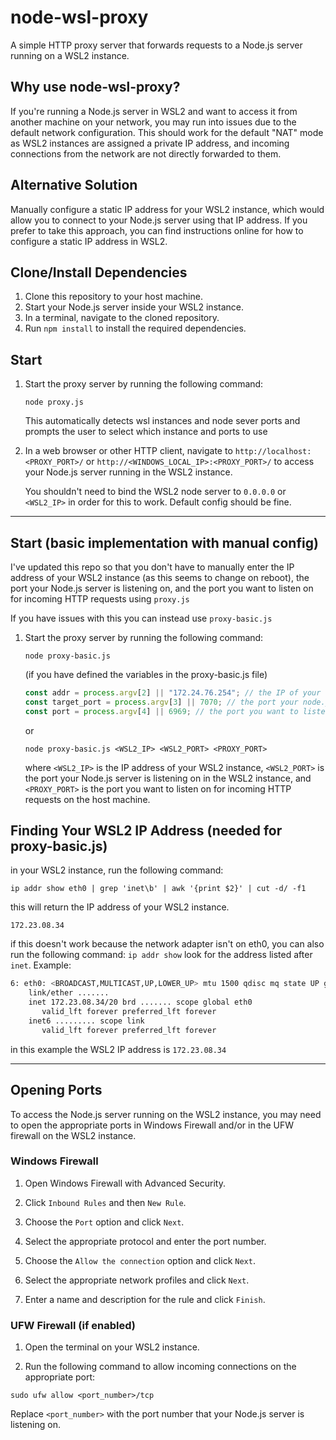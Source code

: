 # node-wsl-proxy

A simple HTTP proxy server that forwards requests to a Node.js server running on a WSL2 instance.

## Why use node-wsl-proxy?

If you're running a Node.js server in WSL2 and want to access it from another machine on your network, you may run into issues due to the default network configuration. This should work for the default "NAT" mode as WSL2 instances are assigned a private IP address, and incoming connections from the network are not directly forwarded to them.

## Alternative Solution

Manually configure a static IP address for your WSL2 instance, which would allow you to connect to your Node.js server using that IP address. If you prefer to take this approach, you can find instructions online for how to configure a static IP address in WSL2.

## Clone/Install Dependencies

1. Clone this repository to your host machine.
2. Start your Node.js server inside your WSL2 instance.
3. In a terminal, navigate to the cloned repository.
4. Run `npm install` to install the required dependencies.

## Start

1. Start the proxy server by running the following command:

   `node proxy.js`

   This automatically detects wsl instances and node sever ports and prompts the user to select which instance and ports to use

2. In a web browser or other HTTP client, navigate to `http://localhost:<PROXY_PORT>/` or `http://<WINDOWS_LOCAL_IP>:<PROXY_PORT>/` to access your Node.js server running in the WSL2 instance.

   You shouldn't need to bind the WSL2 node server to `0.0.0.0` or `<WSL2_IP>` in order for this to work. Default config should be fine.

---

## Start (basic implementation with manual config)

I've updated this repo so that you don't have to manually enter the IP address of your WSL2 instance (as this seems to change on reboot), the port your Node.js server is listening on, and the port you want to listen on for incoming HTTP requests using `proxy.js`

If you have issues with this you can instead use `proxy-basic.js`

1. Start the proxy server by running the following command:

   `node proxy-basic.js`

   (if you have defined the variables in the proxy-basic.js file)

   ```js
   const addr = process.argv[2] || "172.24.76.254"; // the IP of your WSL2 instance
   const target_port = process.argv[3] || 7070; // the port your node.js server is listening on
   const port = process.argv[4] || 6969; // the port you want to listen on for incoming HTTP requests
   ```

   or

   `node proxy-basic.js <WSL2_IP> <WSL2_PORT> <PROXY_PORT>`

   where `<WSL2_IP>` is the IP address of your WSL2 instance, `<WSL2_PORT>` is the port your Node.js server is listening on in the WSL2 instance, and `<PROXY_PORT>` is the port you want to listen on for incoming HTTP requests on the host machine.

## Finding Your WSL2 IP Address (needed for proxy-basic.js)

in your WSL2 instance, run the following command:

`ip addr show eth0 | grep 'inet\b' | awk '{print $2}' | cut -d/ -f1`

this will return the IP address of your WSL2 instance.

`172.23.08.34`

if this doesn't work because the network adapter isn't on eth0, you can also run the following command:
`ip addr show`
look for the address listed after `inet`. Example:

```bash
6: eth0: <BROADCAST,MULTICAST,UP,LOWER_UP> mtu 1500 qdisc mq state UP group default qlen 1000
    link/ether .......
    inet 172.23.08.34/20 brd ....... scope global eth0
       valid_lft forever preferred_lft forever
    inet6 ......... scope link
       valid_lft forever preferred_lft forever
```

in this example the WSL2 IP address is `172.23.08.34`

---

## Opening Ports

To access the Node.js server running on the WSL2 instance, you may need to open the appropriate ports in Windows Firewall and/or in the UFW firewall on the WSL2 instance.

### Windows Firewall

1. Open Windows Firewall with Advanced Security.

2. Click `Inbound Rules` and then `New Rule`.

3. Choose the `Port` option and click `Next`.

4. Select the appropriate protocol and enter the port number.

5. Choose the `Allow the connection` option and click `Next`.

6. Select the appropriate network profiles and click `Next`.

7. Enter a name and description for the rule and click `Finish`.

### UFW Firewall (if enabled)

1. Open the terminal on your WSL2 instance.

2. Run the following command to allow incoming connections on the appropriate port:

`sudo ufw allow <port_number>/tcp`

Replace `<port_number>` with the port number that your Node.js server is listening on.
